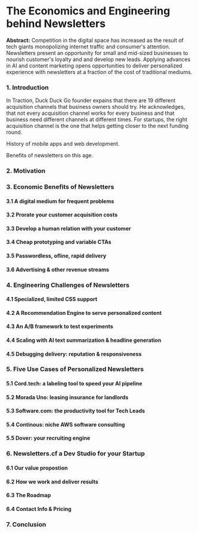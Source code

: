 # The Economics and Engineering behind Newsletters

**Abstract:** Competition in the digital space has increased as the result of tech giants monopolizing internet traffic and consumer's attention. Newsletters present an opportunity for small and mid-sized businesses to nourish customer's loyalty and and develop new leads. Applying advances in AI and content marketing opens opportunities to deliver personalized experience with newsletters at a fraction of the cost of traditional mediums.


### 1. Introduction

In Traction, Duck Duck Go founder expains that there are 19 different acquisition channels that business owners should try. He acknowledges, that not every acquisition channel works for every business and that business need different channels at different times. For startups, the right acquisition channel is the one that helps getting closer to the next funding round.

History of mobile apps and web development.

Benefits of newsletters on this age.


### 2. Motivation


### 3. Economic Benefits of Newsletters

#### 3.1 A digital medium for frequent problems
#### 3.2 Prorate your customer acquisition costs
#### 3.3 Develop a human relation with your customer
#### 3.4 Cheap prototyping and variable CTAs
#### 3.5 Passwordless, ofline, rapid delivery
#### 3.6 Advertising & other revenue streams


### 4. Engineering Challenges of Newsletters

#### 4.1 Specialized, limited CSS support
#### 4.2 A Recommendation Engine to serve personalized content
#### 4.3 An A/B framework to test experiments
#### 4.4 Scaling with AI text summarization & headline generation
#### 4.5 Debugging delivery: reputation & responsiveness


### 5. Five Use Cases of Personalized Newsletters

#### 5.1 Cord.tech: a labeling tool to speed your AI pipeline
#### 5.2 Morada Uno: leasing insurance for landlords
#### 5.3 Software.com: the productivity tool for Tech Leads
#### 5.4 Continous: niche AWS software consulting
#### 5.5 Dover: your recruiting engine


### 6. Newsletters.cf a Dev Studio for your Startup 

#### 6.1 Our value propostion
#### 6.2 How we work and deliver results
#### 6.3 The Roadmap
#### 6.4 Contact Info & Pricing


### 7. Conclusion


